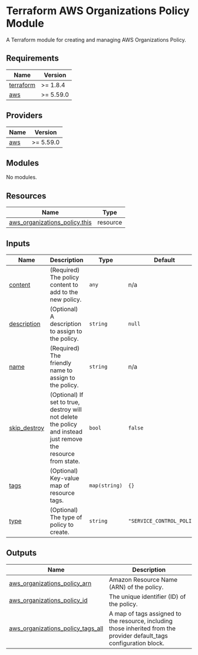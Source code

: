 <!-- BEGIN_TF_DOCS -->
# Terraform AWS Organizations Policy Module

A Terraform module for creating and managing AWS Organizations Policy.

## Requirements

| Name | Version |
|------|---------|
| <a name="requirement_terraform"></a> [terraform](#requirement\_terraform) | >= 1.8.4 |
| <a name="requirement_aws"></a> [aws](#requirement\_aws) | >= 5.59.0 |

## Providers

| Name | Version |
|------|---------|
| <a name="provider_aws"></a> [aws](#provider\_aws) | >= 5.59.0 |

## Modules

No modules.

## Resources

| Name | Type |
|------|------|
| [aws_organizations_policy.this](https://registry.terraform.io/providers/hashicorp/aws/latest/docs/resources/organizations_policy) | resource |

## Inputs

| Name | Description | Type | Default | Required |
|------|-------------|------|---------|:--------:|
| <a name="input_content"></a> [content](#input\_content) | (Required) The policy content to add to the new policy. | `any` | n/a | yes |
| <a name="input_description"></a> [description](#input\_description) | (Optional) A description to assign to the policy. | `string` | `null` | no |
| <a name="input_name"></a> [name](#input\_name) | (Required) The friendly name to assign to the policy. | `string` | n/a | yes |
| <a name="input_skip_destroy"></a> [skip\_destroy](#input\_skip\_destroy) | (Optional) If set to true, destroy will not delete the policy and instead just remove the resource from state. | `bool` | `false` | no |
| <a name="input_tags"></a> [tags](#input\_tags) | (Optional) Key-value map of resource tags. | `map(string)` | `{}` | no |
| <a name="input_type"></a> [type](#input\_type) | (Optional) The type of policy to create. | `string` | `"SERVICE_CONTROL_POLICY"` | no |

## Outputs

| Name | Description |
|------|-------------|
| <a name="output_aws_organizations_policy_arn"></a> [aws\_organizations\_policy\_arn](#output\_aws\_organizations\_policy\_arn) | Amazon Resource Name (ARN) of the policy. |
| <a name="output_aws_organizations_policy_id"></a> [aws\_organizations\_policy\_id](#output\_aws\_organizations\_policy\_id) | The unique identifier (ID) of the policy. |
| <a name="output_aws_organizations_policy_tags_all"></a> [aws\_organizations\_policy\_tags\_all](#output\_aws\_organizations\_policy\_tags\_all) | A map of tags assigned to the resource, including those inherited from the provider default\_tags configuration block. |
<!-- END_TF_DOCS -->